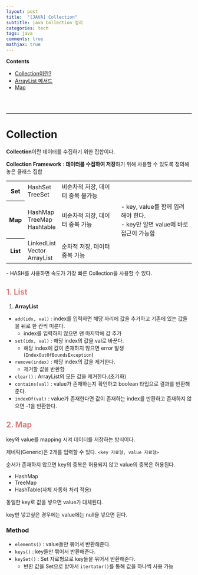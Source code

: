 ```yaml
---
layout: post
title:  "[JAVA] Collection"
subtitle: java Collection 정리
categories: tech
tags: java
comments: true
mathjax: true
---
```

**Contents**
- [Collection이란?](#collection)
- [ArrayList 메서드](#1-list)
- [Map](#2-map)
<br/>
<br/>

---
# Collection
**Collection**이란 데이터를 수집하기 위한 집합이다.

**Collection Framework** : **데이터를 수집하여 저장**하기 위해 사용할 수 있도록 정의해 놓은 클래스 집합
<table>
    <tr>
        <th>Set</th>
        <td>HashSet <br/>
            TreeSet
        </td>
        <td>비순차적 저장, 데이터 중복 불가능</td>
        <td></td>
    </tr>
    <tr>
        <th>Map</th>
        <td>HashMap<br/> 
            TreeMap<br/>
            Hashtable    
        </td>
        <td>비순차적 저장, 데이터 중복 가능</td>
        <td>- key, value를 함께 입려해야 한다. <br/>
            - key만 알면 value에 바로 접근이 가능함
        </td>
    </tr>
    <tr>
        <th>List</th>
        <td>LinkedList <br/> 
            Vector<br/> 
            ArrayList
        </td>
        <td>순차적 저장, 데이터 중복 가능</td>
        <td></td>
    </tr>
</table>
- HASH를 사용하면 속도가 가장 빠른 Collection을 사용할 수 있다.

<br/>

## <span style="color:#da7c7c">1. List</span>
1. **ArrayList**
- `add(idx, val)` : index를 입력하면 해당 자리에 값을 추가하고 기존에 있는 값들을 뒤로 한 칸씩 미룬다.
    - index를 입력하지 않으면 맨 마지막에 값 추가
- `set(idx, val)` : 해당 index의 값을 val로 바꾼다.
    - 해당 index에 값이 존재하지 않으면 error 발생(`IndexOutOfBoundsException`)
- `remove(index)` : 해당 index의 값을 제거한다.
    - 제거할 값을 반환함
- `clear()` : ArrayList의 모든 값을 제거한다.(초기화)
- `contains(val)` : value가 존재하는지 확인하고 boolean 타입으로 결과를 반환해준다.
- `indexOf(val)` : value가 존재한다면 값이 존재하는 index를 반환하고 존재하지 않으면 -1을 반환한다.



## <span style="color:#da7c7c">2. Map</span>
key와 value를 mapping 시켜 데이터를 저장하는 방식이다.

제네릭(Generic)은 2개를 입력할 수 있다. `<key 자료형, value 자료형>`

순서가 존재하지 않으면 key의 중복은 허용되지 않고 value의 중복은 허용된다.

- HashMap
- TreeMap
- HashTable(자체 자동화 처리 적용)

동일한 key로 값을 넣으면 value가 대체된다.

key만 넣고싶은 경우에는 value에는 null을 넣으면 된다.

### Method
- `elements()` : value들만 묶어서 반환해준다.
- `keys()` : key들만 묶어서 반환해준다.
- `keySet()` : Set 자료형으로 key들을 묶어서 반환해준다.
    - 반환 값을 Set으로 받아서 `itertator()`를 통해 값을 하나씩 사용 가능
